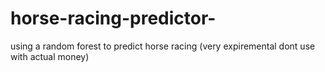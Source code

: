 # horse-racing-predictor-
using a random forest to predict horse  racing (very expiremental dont use with actual money)
